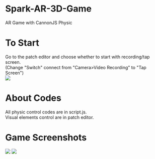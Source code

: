 # Spark-AR-3D-Game
AR Game with CannonJS Physic  

# To Start
Go to the patch editor and choose whether to start with recording/tap screen.  
(Change "Switch" connect from "Camera>Video Recording" to "Tap Screen")  
<img src="https://i.imgur.com/PQtjR13.png">  


# About Codes
All physic control codes are in script.js.  
Visual elements control are in patch editor.  


# Game Screenshots
<img src="https://i.imgur.com/xixg1z5.jpg"> <img src="https://i.imgur.com/hhQPx7B.jpg">
